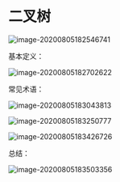 # 二叉树

![image-20200805182546741](https://cdn.jsdelivr.net/gh/KimYangOfCat/MyPicStorage/2021-CSPostgraduate-408/20200810013238.jpg)

基本定义：

![image-20200805182702622](https://cdn.jsdelivr.net/gh/KimYangOfCat/MyPicStorage/2021-CSPostgraduate-408/20200810013246.jpg)

常见术语：

![image-20200805183043813](https://cdn.jsdelivr.net/gh/KimYangOfCat/MyPicStorage/2021-CSPostgraduate-408/20200810013259.jpg)

![image-20200805183250777](https://cdn.jsdelivr.net/gh/KimYangOfCat/MyPicStorage/2021-CSPostgraduate-408/20200810013306.jpg)

![image-20200805183426726](https://cdn.jsdelivr.net/gh/KimYangOfCat/MyPicStorage/2021-CSPostgraduate-408/20200810013313.jpg)

总结：

![image-20200805183503356](https://tva1.sinaimg.cn/large/007S8ZIlly1ghg49qdqdxj320l0u07wh.jpg)